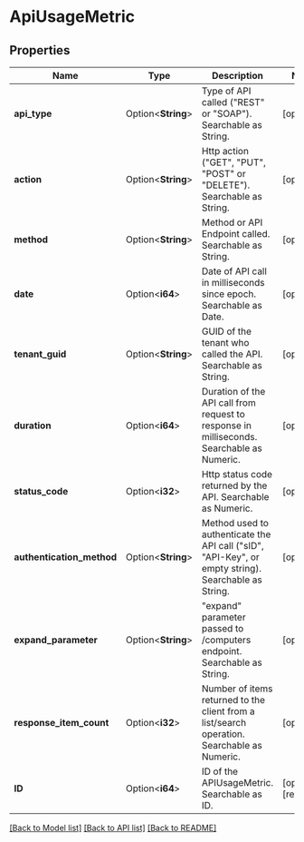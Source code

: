 # ApiUsageMetric

## Properties

Name | Type | Description | Notes
------------ | ------------- | ------------- | -------------
**api_type** | Option<**String**> | Type of API called (\"REST\" or \"SOAP\"). Searchable as String. | [optional]
**action** | Option<**String**> | Http action (\"GET\", \"PUT\", \"POST\" or \"DELETE\"). Searchable as String. | [optional]
**method** | Option<**String**> | Method or API Endpoint called. Searchable as String. | [optional]
**date** | Option<**i64**> | Date of API call in milliseconds since epoch. Searchable as Date. | [optional]
**tenant_guid** | Option<**String**> | GUID of the tenant who called the API. Searchable as String. | [optional]
**duration** | Option<**i64**> | Duration of the API call from request to response in milliseconds. Searchable as Numeric. | [optional]
**status_code** | Option<**i32**> | Http status code returned by the API. Searchable as Numeric. | [optional]
**authentication_method** | Option<**String**> | Method used to authenticate the API call (\"sID\", \"API-Key\", or empty string). Searchable as String. | [optional]
**expand_parameter** | Option<**String**> | \"expand\" parameter passed to /computers endpoint. Searchable as String. | [optional]
**response_item_count** | Option<**i32**> | Number of items returned to the client from a list/search operation. Searchable as Numeric. | [optional]
**ID** | Option<**i64**> | ID of the APIUsageMetric. Searchable as ID. | [optional][readonly]

[[Back to Model list]](../README.md#documentation-for-models) [[Back to API list]](../README.md#documentation-for-api-endpoints) [[Back to README]](../README.md)


